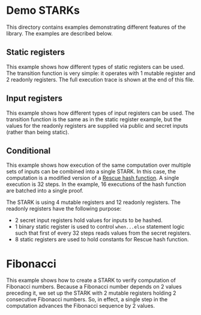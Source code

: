 # Demo STARKs

This directory contains examples demonstrating different features of the library. The examples are described below.

## Static registers

This example shows how different types of static registers can be used. The transition function is very simple: it operates with 1 mutable register and 2 readonly registers. The full execution trace is shown at the end of this file.

## Input registers

This example shows how different types of input registers can be used. The transition function is the same as in the static register example, but the values for the readonly registers are supplied via public and secret inputs (rather than being static).

## Conditional

This example shows how execution of the same computation over multiple sets of inputs can be combined into a single STARK. In this case, the computation is a modified version of a [Rescue hash function](https://eprint.iacr.org/2019/426.pdf). A single execution is 32 steps. In the example, 16 executions of the hash function are batched into a single proof.

The STARK is using 4 mutable registers and 12 readonly registers. The readonly registers have the following purpose:

* 2 secret input registers hold values for inputs to be hashed.
* 1 binary static register is used to control `when...else` statement logic such that first of every 32 steps reads values from the secret registers.
* 8 static registers are used to hold constants for Rescue hash function.

# Fibonacci
This example shows how to create a STARK to verify computation of Fibonacci numbers. Because a Fibonacci number depends on 2 values preceding it, we set up the STARK with 2 mutable registers holding 2 consecutive Fibonacci numbers. So, in effect, a single step in the computation advances the Fibonacci sequence by 2 values.